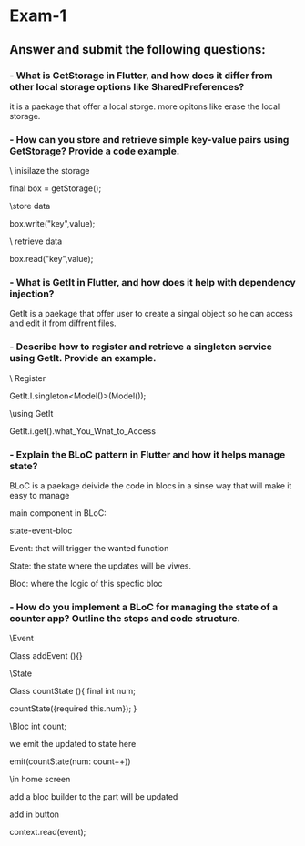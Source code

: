 # Exam-1
## Answer and submit the following questions:
### - What is GetStorage in Flutter, and how does it differ from other local storage options like SharedPreferences?
  
  it is a paekage that offer a local storge. more opitons like erase the local storage.
  
### - How can you store and retrieve simple key-value pairs using GetStorage? Provide a code example.

\\ inisilaze the storage

final box = getStorage();

\\store data

box.write("key",value);

\\ retrieve data 

box.read("key",value);

### - What is GetIt in Flutter, and how does it help with dependency injection?
  
   GetIt is a paekage that offer user to create a singal object so he can access and edit it from diffrent files.
  
### - Describe how to register and retrieve a singleton service using GetIt. Provide an example.
 
\\ Register

  GetIt.I.singleton<Model()>(Model());
  
\\using GetIt

GetIt.i.get<dataClass>().what_You_Wnat_to_Access

### - Explain the BLoC pattern in Flutter and how it helps manage state?

BLoC is a paekage deivide the code in blocs in a sinse way that will make it easy to manage

main component in BLoC:

state-event-bloc

Event: that will trigger the wanted function

State: the state where the updates will be viwes.

Bloc: where the logic of this specfic bloc


### - How do you implement a BLoC for managing the state of a counter app? Outline the steps and code structure.

  \\Event

  Class addEvent (){}

  \\State

  Class countState (){
final int num;

countState({required this.num});
  }

  \\Bloc
  int count;

  we emit the updated to state here
  
  emit(countState(num: count++))

  \\in home screen

  add a bloc builder to the part will be updated

  add in button

  context.read<blokname>(event);
